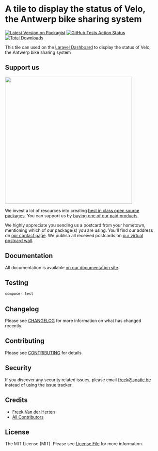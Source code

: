 # A tile to display the status of Velo, the Antwerp bike sharing system

[![Latest Version on Packagist](https://img.shields.io/packagist/v/spatie/laravel-dashboard-velo-tile.svg?style=flat-square)](https://packagist.org/packages/spatie/laravel-dashboard-velo-tile)
[![GitHub Tests Action Status](https://img.shields.io/github/workflow/status/spatie/laravel-dashboard-velo-tile/run-tests?label=tests)](https://github.com/spatie/laravel-dashboard-velo-tile/actions?query=workflow%3Arun-tests+branch%3Amaster)
[![Total Downloads](https://img.shields.io/packagist/dt/spatie/laravel-dashboard-velo-tile.svg?style=flat-square)](https://packagist.org/packages/spatie/laravel-dashboard-velo-tile)

This tile can used on the [Laravel Dashboard](https://docs.spatie.be/laravel-dashboard) to display the status of Velo, the Antwerp bike sharing system

## Support us

[<img src="https://github-ads.s3.eu-central-1.amazonaws.com/laravel-dashboard-velo-tile.jpg?t=1" width="419px" />](https://spatie.be/github-ad-click/laravel-dashboard-velo-tile)

We invest a lot of resources into creating [best in class open source packages](https://spatie.be/open-source). You can support us by [buying one of our paid products](https://spatie.be/open-source/support-us).

We highly appreciate you sending us a postcard from your hometown, mentioning which of our package(s) you are using. You'll find our address on [our contact page](https://spatie.be/about-us). We publish all received postcards on [our virtual postcard wall](https://spatie.be/open-source/postcards).

## Documentation

All documentation is available [on our documentation site](https://docs.spatie.be/laravel-dashboard).

## Testing

``` bash
composer test
```

## Changelog

Please see [CHANGELOG](CHANGELOG.md) for more information on what has changed recently.

## Contributing

Please see [CONTRIBUTING](CONTRIBUTING.md) for details.

## Security

If you discover any security related issues, please email freek@spatie.be instead of using the issue tracker.

## Credits

- [Freek Van der Herten](https://github.com/freekmurze)
- [All Contributors](../../contributors)

## License

The MIT License (MIT). Please see [License File](LICENSE.md) for more information.
